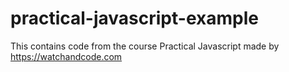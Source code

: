 # practical-javascript-example
This contains code from the course Practical Javascript made by https://watchandcode.com
